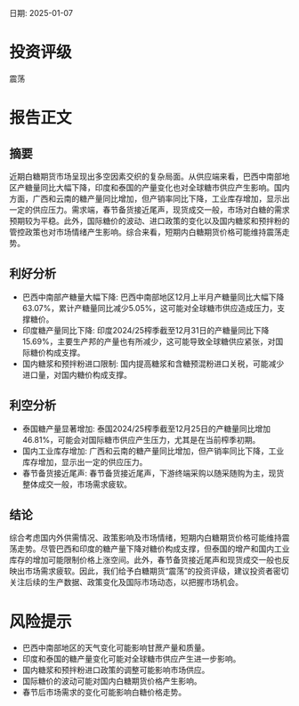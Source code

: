 
日期: 2025-01-07

# 投资评级

震荡

# 报告正文

## 摘要

近期白糖期货市场呈现出多空因素交织的复杂局面。从供应端来看，巴西中南部地区产糖量同比大幅下降，印度和泰国的产量变化也对全球糖市供应产生影响。国内方面，广西和云南的糖产量同比增加，但产销率同比下降，工业库存增加，显示出一定的供应压力。需求端，春节备货接近尾声，现货成交一般，市场对白糖的需求预期较为平稳。此外，国际糖价的波动、进口政策的变化以及国内糖浆和预拌粉的管控政策也对市场情绪产生影响。综合来看，短期内白糖期货价格可能维持震荡走势。

## 利好分析

* 巴西中南部产糖量大幅下降: 巴西中南部地区12月上半月产糖量同比大幅下降63.07%，累计产糖量同比减少5.05%，这可能对全球糖市供应造成压力，支撑糖价。
* 印度糖产量同比下降: 印度2024/25榨季截至12月31日的产糖量同比下降15.69%，主要生产邦的产量也有所减少，这可能导致全球糖供应紧张，对国际糖价构成支撑。
* 国内糖浆和预拌粉进口限制: 国内提高糖浆和含糖预混粉进口关税，可能减少进口量，对国内糖价构成支撑。

## 利空分析

* 泰国糖产量显著增加: 泰国2024/25榨季截至12月25日的产糖量同比增加46.81%，可能会对国际糖市供应产生压力，尤其是在当前榨季初期。
* 国内工业库存增加: 广西和云南的糖产量同比增加，但产销率同比下降，工业库存增加，显示出一定的供应压力。
* 春节备货接近尾声: 春节备货接近尾声，下游终端采购以随采随购为主，现货整体成交一般，市场需求疲软。

## 结论

综合考虑国内外供需情况、政策影响及市场情绪，短期内白糖期货价格可能维持震荡走势。尽管巴西和印度的糖产量下降对糖价构成支撑，但泰国的增产和国内工业库存的增加可能限制价格上涨空间。此外，春节备货接近尾声和现货成交一般也反映出市场需求疲软。因此，我们给予白糖期货“震荡”的投资评级，建议投资者密切关注后续的生产数据、政策变化及国际市场动态，以把握市场机会。

# 风险提示

* 巴西中南部地区的天气变化可能影响甘蔗产量和质量。
* 印度和泰国的糖产量变化可能对全球糖市供应产生进一步影响。
* 国内糖浆和预拌粉进口政策的调整可能影响市场供应。
* 国际糖价的波动可能对国内白糖期货价格产生影响。
* 春节后市场需求的变化可能影响白糖价格走势。
